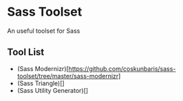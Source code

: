 # Sass Toolset
An useful toolset for Sass

## Tool List

* (Sass Modernizr)[https://github.com/coskunbaris/sass-toolset/tree/master/sass-modernizr]
* (Sass Triangle)[]
* (Sass Utility Generator)[]
